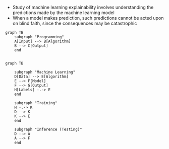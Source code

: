 - Study of machine learning explainability involves understanding the predictions made by the machine learning model
- When a model makes prediction, such predictions cannot be acted upon on blind faith, since the consequences may be catastrophic


```mermaid
graph TB
    subgraph "Programming"
    A[Input] --> B[Algorithm]
    B --> C[Output]
    end


```
```mermaid
graph TB

    subgraph "Machine Learning"
    D[Data] --> E[Algorithm]
    E --> F[Model]
    F --> G[Output]
    H[Labels] -.-> E
    end

    subgraph "Training"
	H -.-> K
	D --> K
	K --> E
    end

    subgraph "Inference (Testing)"
    D --> A
    A --> F
    end

```


